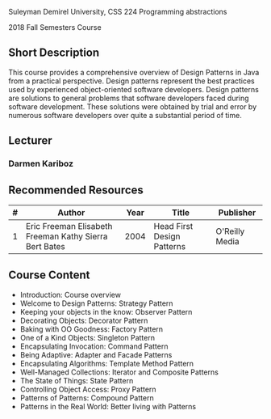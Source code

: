 Suleyman Demirel University, CSS 224 Programming abstractions

2018 Fall Semesters Course

## Short Description
This course provides a comprehensive overview of Design Patterns in Java from a practical perspective. Design patterns represent the best practices used by experienced object-oriented software developers. Design patterns are solutions to general problems that software developers faced during software development. These solutions were obtained by trial and error by numerous software developers over quite a substantial period of time.

## Lecturer
### Darmen Kariboz

## Recommended Resources

| #  | Author | Year | Title | Publisher |
| --- | --- | --- | --- | --- |
| 1  | Eric Freeman Elisabeth Freeman Kathy Sierra Bert Bates  | 2004 | Head First Design Patterns | O'Reilly Media |

## Course Content
- Introduction: Course overview
- Welcome to Design Patterns: Strategy Pattern
- Keeping your objects in the know: Observer Pattern
- Decorating Objects: Decorator Pattern
- Baking with OO Goodness: Factory Pattern
- One of a Kind Objects: Singleton Pattern
- Encapsulating Invocation: Command Pattern
- Being Adaptive: Adapter and Facade Patterns
- Encapsulating Algorithms: Template Method Pattern
- Well-Managed Collections: Iterator and Composite Patterns
- The State of Things: State Pattern
- Controlling Object Access: Proxy Pattern
- Patterns of Patterns: Compound Pattern
- Patterns in the Real World: Better living with Patterns
